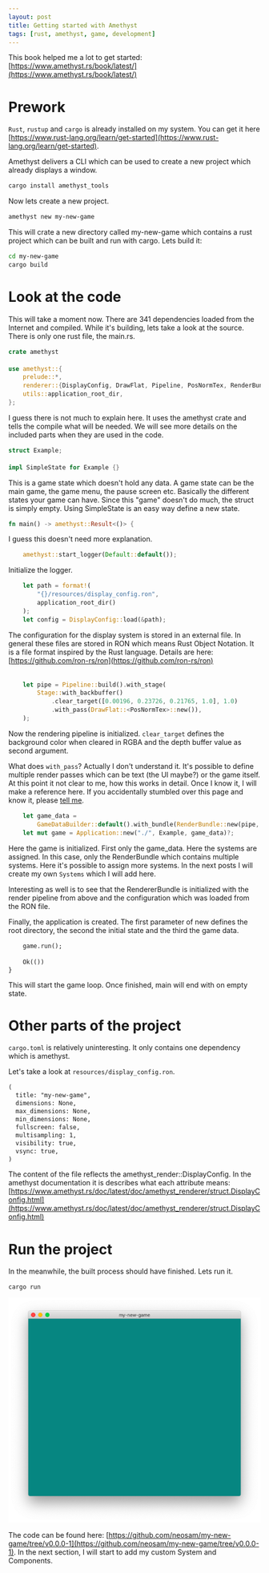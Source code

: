 ```yaml
---
layout: post
title: Getting started with Amethyst
tags: [rust, amethyst, game, development]
---
```


This book helped me a lot to get started:
[https://www.amethyst.rs/book/latest/](https://www.amethyst.rs/book/latest/)


# Prework
`Rust`, `rustup` and `cargo` is already installed on my system.  You can
get it here [https://www.rust-lang.org/learn/get-started](https://www.rust-lang.org/learn/get-started).


Amethyst delivers a CLI which can be used to create a new project
which already displays a window.  

``` bash
cargo install amethyst_tools
```

Now lets create a new project.  

``` bash
amethyst new my-new-game
```

This will crate a new directory called my-new-game which contains
a rust project which can be built and run with cargo.  Lets build it:

``` bash
cd my-new-game
cargo build
```

# Look at the code

This will take a moment now.  There are 341 dependencies loaded
from the Internet and compiled.  While it's building, lets take a
look at the source.  There is only one rust file, the main.rs.

``` rust
crate amethyst

use amethyst::{
    prelude::*,
    renderer::{DisplayConfig, DrawFlat, Pipeline, PosNormTex, RenderBundle, Stage},
    utils::application_root_dir,
};
```

I guess there is not much to explain here.  It uses the amethyst crate and
tells the compile what will be needed.  We will see more details on the included
parts when they are used in the code.

``` rust
struct Example;

impl SimpleState for Example {}
```

This is a game state which doesn't hold any data.  A game state can be the
main game, the game menu, the pause screen etc.  Basically the different states
your game can have.  Since this "game" doesn't do much, the struct is simply empty.
Using SimpleState is an easy way define a new state.

``` rust
fn main() -> amethyst::Result<()> {
```

I guess this doesn't need more explanation.

``` rust
    amethyst::start_logger(Default::default());
```

Initialize the logger.

``` rust
    let path = format!(
        "{}/resources/display_config.ron",
        application_root_dir()
    );
    let config = DisplayConfig::load(&path);
```

The configuration for the display system is stored in an external file.  In general
these files are stored in RON which means Rust Object Notation.  It is a file format
inspired by the Rust language.  Details are here: [https://github.com/ron-rs/ron](https://github.com/ron-rs/ron)

``` rust

    let pipe = Pipeline::build().with_stage(
        Stage::with_backbuffer()
            .clear_target([0.00196, 0.23726, 0.21765, 1.0], 1.0)
            .with_pass(DrawFlat::<PosNormTex>::new()),
    );
```

Now the rendering pipeline is initialized.  `clear_target` defines the background
color when cleared in RGBA and the depth buffer value as second argument.

What does `with_pass`?  Actually I don't understand it.  It's possible to define
multiple render passes which can be text (the UI maybe?) or the game itself.  At
this point it not clear to me, how this works in detail.  Once I know it, I will
make a reference here.  If you accidentally stumbled over this page and know it,
please
[tell me](mailto:simon.goller.blog@posteo.de?subject=I%20know%20what%20Amethyst%20render%20pass%20is). 


``` rust
    let game_data =
        GameDataBuilder::default().with_bundle(RenderBundle::new(pipe, Some(config)))?;
    let mut game = Application::new("./", Example, game_data)?;
```

Here the game is initialized.  First only the game_data.  Here the systems are
assigned.   In this case, only the RenderBundle which contains multiple systems.
Here it's possible to assign more systems.  In the next posts I will create my own
`Systems` which I will add here.

Interesting as well is to see that the RendererBundle is initialized with the
render pipeline from above and the configuration which was loaded from the RON
file.

Finally, the application is created.  The first parameter of new defines the
root directory, the second the initial state and the third the game data.

```
    game.run();

    Ok(())
}
```


This will start the game loop.  Once finished, main will end with on empty
state.


# Other parts of the project

`cargo.toml` is relatively uninteresting.  It only contains one dependency
which is amethyst.

Let's take a look at `resources/display_config.ron`.  

``` ron
(
  title: "my-new-game",
  dimensions: None,
  max_dimensions: None,
  min_dimensions: None,
  fullscreen: false,
  multisampling: 1,
  visibility: true,
  vsync: true,
)
```

The content of the file reflects the amethyst_render::DisplayConfig.  In the amethyst
documentation it is describes what each attribute means:
[https://www.amethyst.rs/doc/latest/doc/amethyst_renderer/struct.DisplayConfig.html](https://www.amethyst.rs/doc/latest/doc/amethyst_renderer/struct.DisplayConfig.html)

# Run the project

In the meanwhile, the built process should have finished.  Lets run it.

```
cargo run
```

![Screenshot of the Amethyst window](/assets/my-first-game-screenshot.png)

The code can be found here: [https://github.com/neosam/my-new-game/tree/v0.0.0-1](https://github.com/neosam/my-new-game/tree/v0.0.0-1).
In the next section, I will start to add my custom System and Components.

